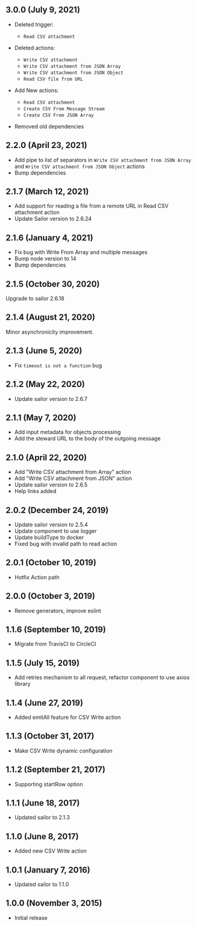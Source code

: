 ## 3.0.0 (July 9, 2021)
* Deleted trigger:  
  - `Read CSV attachment`
* Deleted actions:
  - `Write CSV attachment`
  - `Write CSV attachment from JSON Array`
  - `Write CSV attachment from JSON Object`
  - `Read CSV file from URL`

* Add New actions:
  - `Read CSV attachment`
  - `Create CSV From Message Stream`
  - `Create CSV From JSON Array`

* Removed old dependencies

## 2.2.0 (April 23, 2021)
* Add pipe to list of separators in `Write CSV attachment from JSON Array` and `Write CSV attachment from JSON Object` actions 
* Bump dependencies

## 2.1.7 (March 12, 2021)

* Add support for reading a file from a remote URL in Read CSV attachment action
* Update Sailor version to 2.6.24

## 2.1.6 (January 4, 2021)

* Fix bug with Write From Array and multiple messages
* Bump node version to 14
* Bump dependencies

## 2.1.5 (October 30, 2020)

Upgrade to sailor 2.6.18

## 2.1.4 (August 21, 2020)

Minor asynchronicity improvement.

## 2.1.3 (June 5, 2020)

* Fix `timeout is not a function` bug

## 2.1.2 (May 22, 2020)

* Update sailor version to 2.6.7

## 2.1.1 (May 7, 2020)

* Add input metadata for objects processing
* Add the steward URL to the body of the outgoing message

## 2.1.0 (April 22, 2020)

* Add "Write CSV attachment from Array" action
* Add "Write CSV attachment from JSON" action
* Update sailor version to 2.6.5
* Help links added

## 2.0.2 (December 24, 2019)

* Update sailor version to 2.5.4
* Update component to use logger
* Update buildType to docker
* Fixed bug with invalid path to read action

## 2.0.1 (October 10, 2019)

* Hotfix Action path

## 2.0.0 (October 3, 2019)

* Remove generators, improve eslint

## 1.1.6 (September 10, 2019)

* Migrate from TravisCI to CircleCI

## 1.1.5 (July 15, 2019)

* Add retries mechanism to all request, refactor component to use axios library

## 1.1.4 (June 27, 2019)

* Added emitAll feature for CSV Write action

## 1.1.3 (October 31, 2017)

* Make CSV Write dynamic configuration

## 1.1.2 (September 21, 2017)

* Supporting startRow option

## 1.1.1 (June 18, 2017)

* Updated sailor to 2.1.3

## 1.1.0 (June 8, 2017)

* Added new CSV Write action

## 1.0.1 (January 7, 2016)

* Updated sailor to 1.1.0

## 1.0.0 (November 3, 2015)

* Initial release
